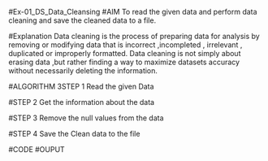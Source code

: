 #Ex-01_DS_Data_Cleansing
#AIM
To read the given data and perform data cleaning and save the cleaned data to a file.

#Explanation
Data cleaning is the process of preparing data for analysis by removing or modifying data that is incorrect ,incompleted , irrelevant , duplicated or improperly formatted. Data cleaning is not simply about erasing data ,but rather finding a way to maximize datasets accuracy without necessarily deleting the information.

#ALGORITHM
3STEP 1
Read the given Data

#STEP 2
Get the information about the data

#STEP 3
Remove the null values from the data

#STEP 4
Save the Clean data to the file

#CODE
#OUPUT
